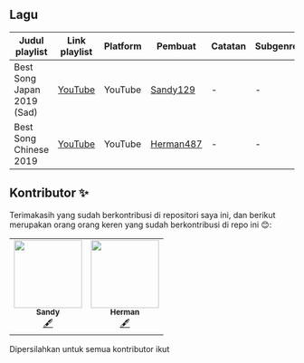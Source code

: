 ## Lagu

| Judul playlist | Link playlist | Platform | Pembuat | Catatan | Subgenre |
| -------------- | ------------- | -------- | ------- | ------- | -------- |
| Best Song Japan 2019 (Sad) | [YouTube](https://www.youtube.com/watch?v=UIyL1jI7Xwc) | YouTube | [Sandy129](https://github.com/sandy129) | - | - |
| Best Song Chinese 2019 | [YouTube](https://www.youtube.com/watch?v=IY2F25uDY5g) | YouTube | [Herman487](https://github.com/herman487) | - | - |



## Kontributor ✨

Terimakasih yang sudah berkontribusi di repositori saya ini, dan berikut merupakan orang orang keren yang sudah berkontribusi di repo ini 😊:

<table>
  <tr>
<td align="center"><a href="https://github.com/sandy129"><img src="https://avatars1.githubusercontent.com/u/72330007?s=120&v=4" width="120px;" alt=""/><br /><sub><b>Sandy</b></sub></a><br /><a href="#content-sandy" title="Content">🖋</a></td>
    <td align="center"><a href="https://github.com/Herman487"><img src="https://avatars2.githubusercontent.com/u/72329908?s=96&v=4" width="120px;" alt=""/><br /><sub><b>Herman</b></sub></a><br /><a href="#content-herman" title="Content">🖋</a></td>
  </tr>
</table>

Dipersilahkan untuk semua kontributor ikut
